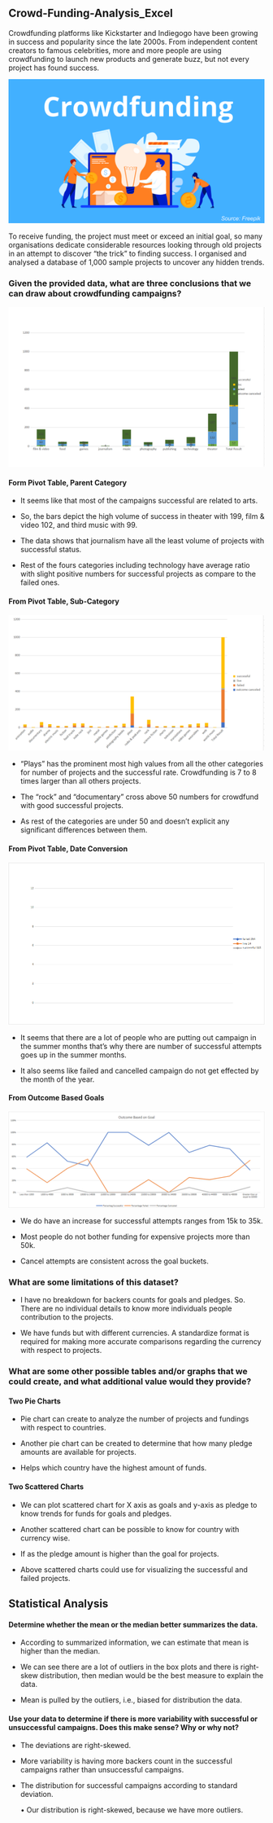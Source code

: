 ## Crowd-Funding-Analysis_Excel


Crowdfunding platforms like Kickstarter and Indiegogo have been growing in success and popularity since the late 2000s. From independent content creators to famous celebrities, more and more people are using crowdfunding to launch new products and generate buzz, but not every project has found success. 


![Alt text](images/crowdfunding.jpg)


To receive funding, the project must meet or exceed an initial goal, so many organisations dedicate considerable resources looking through old projects in an attempt to discover “the trick” to finding success. I organised and analysed a database of 1,000 sample projects to uncover any hidden trends.


### Given the provided data, what are three conclusions that we can draw about crowdfunding campaigns?


![Alt text](images/1_parent_category.png)


#### Form Pivot Table, Parent Category

- It seems like that most of the campaigns successful are related to arts.

- So, the bars depict the high volume of success in theater with 199, film & video 102, and third music with 99.

- The data shows that journalism have all the least volume of projects with successful status.

- Rest of the fours categories including technology have average ratio with slight positive numbers for successful projects as compare to the failed ones.


#### From Pivot Table, Sub-Category


![Alt text](images/2_sub_category.png)


- “Plays” has the prominent most high values from all the other categories for number of projects and the successful rate. Crowdfunding is 7 to 8 times larger than all others projects.

- The “rock” and “documentary” cross above 50 numbers for crowdfund with good successful projects.

- As rest of the categories are under 50 and doesn’t explicit any significant differences between them.

#### From Pivot Table, Date Conversion


![Alt text](images/3_date.png)


- It seems that there are a lot of people who are putting out campaign in the summer months that’s why there are number of successful attempts goes up in the summer months.

- It also seems like failed and cancelled campaign do not get effected by the month of the year.

#### From Outcome Based Goals


![Alt text](images/4_outcome_based_goal.png)


- We do have an increase for successful attempts ranges from 15k to 35k. 

- Most people do not bother funding for expensive projects more than 50k.

- Cancel attempts are consistent across the goal buckets.




### What are some limitations of this dataset?

- I have no breakdown for backers counts for goals and pledges. So. There are no individual details to know more individuals people contribution to the projects.

-  We have funds but with different currencies. A standardize format is required for making more accurate comparisons regarding the currency with respect to projects.


### What are some other possible tables and/or graphs that we could create, and what additional value would they provide?

#### Two Pie Charts

- Pie chart can create to analyze the number of projects and fundings with respect to countries.

- Another pie chart can be created to determine that how many pledge amounts are available for projects.

- Helps which country have the highest amount of funds.

#### Two Scattered Charts

- We can plot scattered chart for X axis as goals and   y-axis as pledge to know trends for funds for goals and pledges.

- Another scattered chart can be possible to know for country with currency wise.

- If as the pledge amount is higher than the goal for projects.

- Above scattered charts could use for visualizing the successful and failed projects.








## Statistical Analysis

#### Determine whether the mean or the median better summarizes the data.

- According to summarized information, we can estimate that mean is higher than the median.

- We can see there are a lot of outliers in the box plots and there is right-skew distribution, then median would be the best measure to explain the data.

- Mean is pulled by the outliers, i.e., biased for distribution the data.

#### Use your data to determine if there is more variability with successful or unsuccessful campaigns. Does this make sense? Why or why not?

- The deviations are right-skewed.
- More variability is having more backers count in the successful campaigns rather than unsuccessful campaigns.
- The distribution for successful campaigns according to standard deviation.













    • Our distribution is right-skewed, because we have more outliers.
